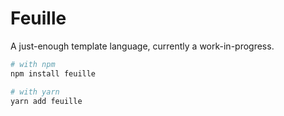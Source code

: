 # Feuille

A just-enough template language, currently a work-in-progress.

```bash
# with npm
npm install feuille 

# with yarn
yarn add feuille
```